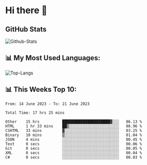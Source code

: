 # Hi there 👋

## GitHub Stats
![Github-Stats](https://github-readme-stats-sigma-five.vercel.app/api?username=ltorson&show_icons=true&theme=radical&count_private=true)

## 📊 My Most Used Languages:
![Top-Langs](https://github-readme-stats-sigma-five.vercel.app/api/top-langs/?username=LTorson&layout=compact&langs_count=10)

## 📊 This Weeks Top 10:
<!--START_SECTION:waka-->

```text
From: 14 June 2023 - To: 21 June 2023

Total Time: 17 hrs 25 mins

Other    15 hrs          █████████████████████▓░░░   86.13 %
HTML     1 hr 33 mins    ██▒░░░░░░░░░░░░░░░░░░░░░░   08.96 %
CSHTML   33 mins         ▓░░░░░░░░░░░░░░░░░░░░░░░░   03.25 %
Binary   10 mins         ▒░░░░░░░░░░░░░░░░░░░░░░░░   01.04 %
JSON     4 mins          ░░░░░░░░░░░░░░░░░░░░░░░░░   00.45 %
Text     0 secs          ░░░░░░░░░░░░░░░░░░░░░░░░░   00.06 %
Git      0 secs          ░░░░░░░░░░░░░░░░░░░░░░░░░   00.05 %
XML      0 secs          ░░░░░░░░░░░░░░░░░░░░░░░░░   00.04 %
C#       0 secs          ░░░░░░░░░░░░░░░░░░░░░░░░░   00.03 %
```

<!--END_SECTION:waka-->
